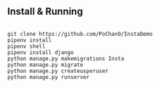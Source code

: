 ## Install & Running
<pre><code>
git clone https://github.com/PoChan9/InstaDemo
pipenv install
pipenv shell
pipenv install django
python manage.py makemigrations Insta
python manage.py migrate
python manage.py createusperuser
python manage.py runserver
  </code></pre>
